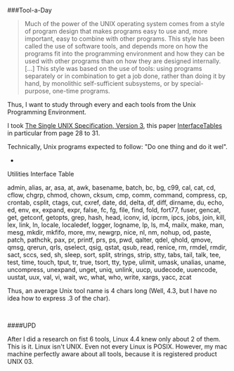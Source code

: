 ###Tool-a-Day

> Much of the power of the UNIX operating system comes from a style of program design that makes programs easy to use and, more important, easy to combine with other programs. This style has been called the use of software tools, and depends more on how the programs fit into the programming environment and how they can be used with other programs than on how they are designed internally. [...] This style was based on the use of tools: using programs separately or in combination to get a job done, rather than doing it by hand, by monolithic self-sufficient subsystems, or by special-purpose, one-time programs.

Thus, I want to study through every and each tools from the Unix Programming Environment.

I took [The Single UNIX Specification, Version 3](http://www.unix.org/version3/), this paper [InterfaceTables](http://www.unix.org/version3/inttables.pdf) in particular from page 28 to 31.

Technically, Unix programs expected to follow: "Do one thing and do it wel".

-

Utilities Interface Table

admin, alias, ar, asa, at, awk, basename, batch, bc, bg, c99, cal, cat, cd, cflow, chgrp, chmod, chown, cksum, cmp, comm, command, compress, cp, crontab, csplit, ctags, cut, cxref, date, dd, delta, df, diff, dirname, du, echo, ed, env, ex, expand, expr, false, fc, fg, file, find, fold, fort77, fuser, gencat, get, getconf, getopts, grep, hash, head, iconv, id, ipcrm, ipcs, jobs, join, kill, lex, link, ln, locale, localedef, logger, logname, lp, ls, m4, mailx, make, man, mesg, mkdir, mkfifo, more, mv, newgrp, nice, nl, nm, nohup, od, paste, patch, pathchk, pax, pr, printf, prs, ps, pwd, qalter, qdel, qhold, qmove, qmsg, qrerun, qrls, qselect, qsig, qstat, qsub, read, renice, rm, rmdel, rmdir, sact, sccs, sed, sh, sleep, sort, split, strings, strip, stty, tabs, tail, talk, tee, test, time, touch, tput, tr, true, tsort, tty, type, ulimit, umask, unalias, uname, uncompress, unexpand, unget, uniq, unlink, uucp, uudecode, uuencode, uustat, uux, val, vi, wait, wc, what, who, write, xargs, yacc, zcat

Thus, an average Unix tool name is 4 chars long (Well, 4.3, but I have no idea how to express .3 of the char).

<br>

####UPD

After I did a research on fist 6 tools, Linux 4.4 knew only about 2 of them. This is it. Linux isn't UNIX. Even not every Linux is POSIX. However, my mac machine perfectly aware about all tools, because it is registered product UNIX 03.

